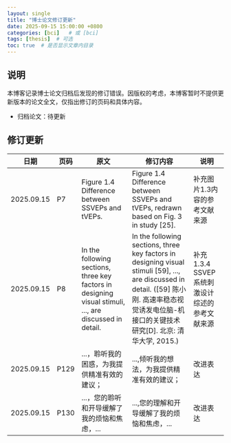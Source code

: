 ```yaml
---
layout: single
title: "博士论文修订更新"
date: 2025-09-15 15:00:00 +0800
categories: [bci]   # 或 [bci]
tags: [thesis]  # 可选
toc: true  # 是否显示文章内目录
---
```


## 说明
本博客记录博士论文归档后发现的修订错误。因版权的考虑，本博客暂时不提供更新版本的论文全文，仅指出修订的页码和具体内容。
- 归档论文：待更新 <!-- [链接]() -->

## 修订更新

| 日期 | 页码 | 原文 | 修订内容 | 说明 |
| --- | --- | -------- | -------- | ----- |
| 2025.09.15  | P7  | Figure 1.4 Difference between SSVEPs and tVEPs.  | Figure 1.4 Difference between SSVEPs and tVEPs, redrawn based on Fig. 3 in study [25].  | 补充图片1.3内容的参考文献来源 |
| 2025.09.15  | P8  | In the following sections, three key factors in designing visual stimuli, ..., are discussed in detail.  | In the following sections, three key factors in designing visual stimuli [59], ..., are discussed in detail. ([59] 陈小刚. 高速率稳态视觉诱发电位脑-机接口的关键技术研究[D]. 北京: 清华大学, 2015.) | 补充1.3.4 SSVEP系统刺激设计综述的参考文献来源 |
|2025.09.15 | P129 | ...，聆听我的困惑，为我提供精准有效的建议； | ...,倾听我的想法，为我提供精准有效的建议；| 改进表达 |
|2025.09.15 | P130 | ...，您的聆听和开导缓解了我的烦恼和焦虑，... | ...,您的理解和开导缓解了我的烦恼和焦虑，... | 改进表达 |

